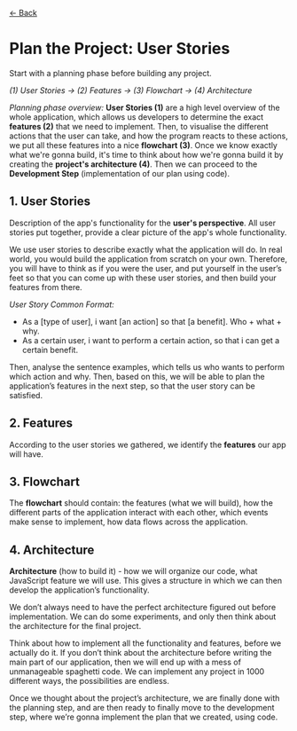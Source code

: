 [&larr; Back](./README.md)

# Plan the Project: User Stories

Start with a planning phase before building any project.

_(1) User Stories -> (2) Features -> (3) Flowchart -> (4) Architecture_

_Planning phase overview:_ **User Stories (1)** are a high level overview of the whole application, which allows us developers to determine the exact **features (2)** that we need to implement. Then, to visualise the different actions that the user can take, and how the program reacts to these actions, we put all these features into a nice **flowchart (3)**. Once we know exactly what we're gonna build, it's time to think about how we're gonna build it by creating the **project's architecture (4)**. Then we can proceed to the **Development Step** (implementation of our plan using code).

## 1. User Stories

Description of the app's functionality for the **user's perspective**. All user stories put together, provide a clear picture of the app's whole functionality.

We use user stories to describe exactly what the application will do. In real world, you would build the application from scratch on your own. Therefore, you will have to think as if you were the user, and put yourself in the user’s feet so that you can come up with these user stories, and then build your features from there.

_User Story Common Format:_

- As a [type of user], i want [an action] so that [a benefit]. Who + what + why.
- As a certain user, i want to perform a certain action, so that i can get a certain benefit.

Then, analyse the sentence examples, which tells us who wants to perform which action and why. Then, based on this, we will be able to plan the application’s features in the next step, so that the user story can be satisfied.

## 2. Features

According to the user stories we gathered, we identify the **features** our app will have.

## 3. Flowchart

The **flowchart** should contain: the features (what we will build), how the different parts of the application interact with each other, which events make sense to implement, how data flows across the application.

## 4. Architecture

**Architecture** (how to build it) - how we will organize our code, what JavaScript feature we will use. This gives a structure in which we can then develop the application’s functionality.

We don’t always need to have the perfect architecture figured out before implementation. We can do some experiments, and only then think about the architecture for the final project.

Think about how to implement all the functionality and features, before we actually do it. If you don’t think about the architecture before writing the main part of our application, then we will end up with a mess of unmanageable spaghetti code. We can implement any project in 1000 different ways, the possibilities are endless.

Once we thought about the project’s architecture, we are finally done with the planning step, and are then ready to finally move to the development step, where we’re gonna implement the plan that we created, using code.

<br>
